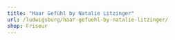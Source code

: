 ```yaml
---
title: "Haar Gefühl by Natalie Litzinger"
url: /ludwigsburg/haar-gefuehl-by-natalie-litzinger/
shop: Friseur
---
```


